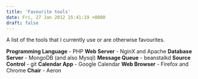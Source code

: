 ```yaml
---
title: 'Favourite tools'
date: Fri, 27 Jan 2012 15:41:19 +0000
draft: false
---
```


A list of the tools that I currently use or are otherwise favourites.

**Programming Language** - PHP **Web Server** - NginX and Apache **Database Server** - MongoDB (and also Mysql) **Message Queue** - beanstalkd **Source Control** - git **Calendar App** - Google Calendar **Web Browser** - Firefox and Chrome **Chair** - Aeron